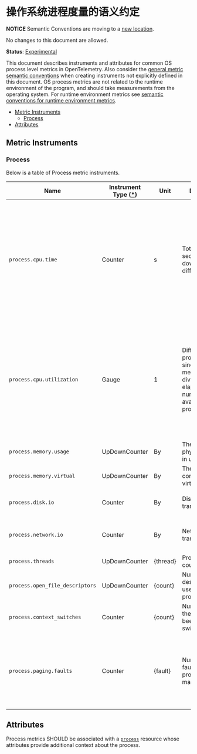 <!--- Hugo front matter used to generate the website version of this page:
linkTitle: Process
--->

# 操作系统进程度量的语义约定

**NOTICE** Semantic Conventions are moving to a
[new location](http://github.com/open-telemetry/semantic-conventions).

No changes to this document are allowed.

**Status**: [Experimental](../../document-status.md)

This document describes instruments and attributes for common OS process level
metrics in OpenTelemetry. Also consider the
[general metric semantic conventions](README.md#general-metric-semantic-conventions)
when creating instruments not explicitly defined in this document. OS process
metrics are not related to the runtime environment of the program, and should
take measurements from the operating system. For runtime environment metrics see
[semantic conventions for runtime environment metrics](runtime-environment-metrics.md).

<!-- Re-generate TOC with `markdown-toc --no-first-h1 -i` -->

<!-- toc -->

- [Metric Instruments](#metric-instruments)
  - [Process](#process)
- [Attributes](#attributes)

<!-- tocstop -->

## Metric Instruments

### Process

Below is a table of Process metric instruments.

| Name                            | Instrument Type ([\*](README.md#instrument-types)) | Unit     | Description                                                                                                                         | Labels                                                                                                                                                                                          |
| ------------------------------- | -------------------------------------------------- | -------- | ----------------------------------------------------------------------------------------------------------------------------------- | ----------------------------------------------------------------------------------------------------------------------------------------------------------------------------------------------- |
| `process.cpu.time`              | Counter                                            | s        | Total CPU seconds broken down by different states.                                                                                  | `state`, if specified, SHOULD be one of: `system`, `user`, `wait`. A process SHOULD be characterized _either_ by data points with no `state` labels, _or only_ data points with `state` labels. |
| `process.cpu.utilization`       | Gauge                                              | 1        | Difference in process.cpu.time since the last measurement, divided by the elapsed time and number of CPUs available to the process. | `state`, if specified, SHOULD be one of: `system`, `user`, `wait`. A process SHOULD be characterized _either_ by data points with no `state` labels, _or only_ data points with `state` labels. |
| `process.memory.usage`          | UpDownCounter                                      | By       | The amount of physical memory in use.                                                                                               |                                                                                                                                                                                                 |
| `process.memory.virtual`        | UpDownCounter                                      | By       | The amount of committed virtual memory.                                                                                             |                                                                                                                                                                                                 |
| `process.disk.io`               | Counter                                            | By       | Disk bytes transferred.                                                                                                             | `direction` SHOULD be one of: `read`, `write`                                                                                                                                                   |
| `process.network.io`            | Counter                                            | By       | Network bytes transferred.                                                                                                          | `direction` SHOULD be one of: `receive`, `transmit`                                                                                                                                             |
| `process.threads`               | UpDownCounter                                      | {thread} | Process threads count.                                                                                                              |                                                                                                                                                                                                 |
| `process.open_file_descriptors` | UpDownCounter                                      | {count}  | Number of file descriptors in use by the process.                                                                                   |                                                                                                                                                                                                 |
| `process.context_switches`      | Counter                                            | {count}  | Number of times the process has been context switched.                                                                              | `type` SHOULD be one of: `involuntary`, `voluntary`                                                                                                                                             |
| `process.paging.faults`         | Counter                                            | {fault}  | Number of page faults the process has made.                                                                                         | `type`, if specified, SHOULD be one of: `major` (for major, or hard, page faults), `minor` (for minor, or soft, page faults).                                                                   |

## Attributes

Process metrics SHOULD be associated with a
[`process`](../../resource/semantic_conventions/process.md#process) resource
whose attributes provide additional context about the process.
